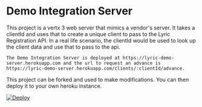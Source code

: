 # Demo Integration Server

This project is a vertx 3 web server that mimics a vendor's server.  It takes a clientId
and uses that to create a unique client to pass to the Lyric Registration API.  In a real life scenario,
the clientId would be used to look up the client data and use that to pass to the api.

    The Demo Integration Server is deployed at https://lyric-demo-server.herokuapp.com and the url to request an advance is https://lyric-demo-server.herokuapp.com/clients/:clientId/advance.

This project can be forked and used to make modifications.  You can then deploy it to your own heroku
instance.

[![Deploy](https://www.herokucdn.com/deploy/button.svg)](https://heroku.com/deploy)